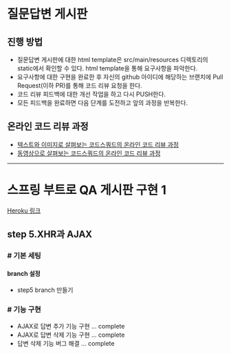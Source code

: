 # 질문답변 게시판
## 진행 방법
* 질문답변 게시판에 대한 html template은 src/main/resources 디렉토리의 static에서 확인할 수 있다. html template을 통해 요구사항을 파악한다.
* 요구사항에 대한 구현을 완료한 후 자신의 github 아이디에 해당하는 브랜치에 Pull Request(이하 PR)를 통해 코드 리뷰 요청을 한다.
* 코드 리뷰 피드백에 대한 개선 작업을 하고 다시 PUSH한다.
* 모든 피드백을 완료하면 다음 단계를 도전하고 앞의 과정을 반복한다.

## 온라인 코드 리뷰 과정
* [텍스트와 이미지로 살펴보는 코드스쿼드의 온라인 코드 리뷰 과정](https://github.com/code-squad/codesquad-docs/blob/master/codereview/README.md)
* [동영상으로 살펴보는 코드스쿼드의 온라인 코드 리뷰 과정](https://youtu.be/a5c9ku-_fok)


----------------------


# 스프링 부트로 QA 게시판 구현 1
[Heroku 링크](https://codesquad-qnaboard.herokuapp.com/)

## step 5.XHR과 AJAX

### # 기본 세팅
#### branch 설정

- step5 branch 만들기

### # 기능 구현

- AJAX로 답변 추가 기능 구현 ... complete
- AJAX로 답변 삭제 기능 구현 ... complete
- 답변 삭제 기능 버그 해결 ... complete
